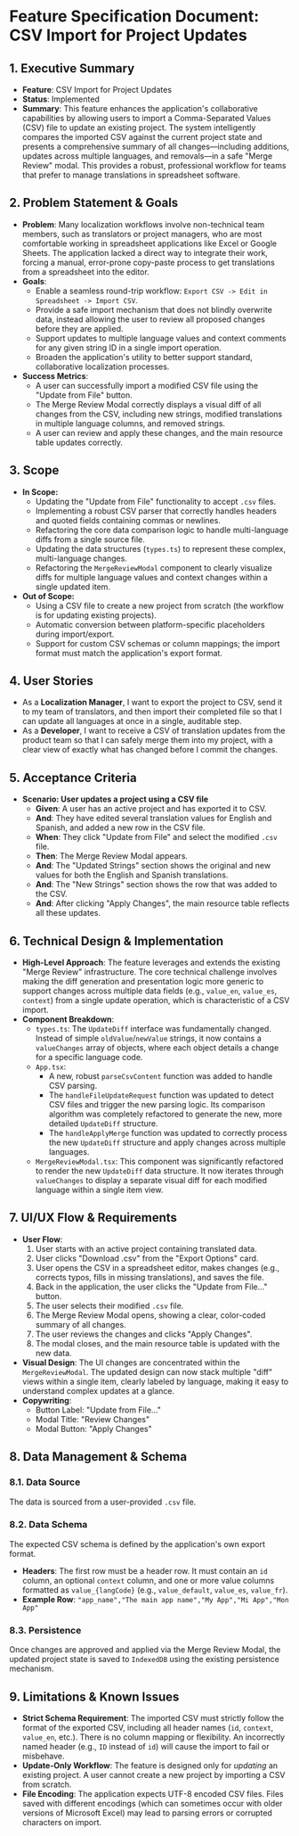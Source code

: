 # Feature Specification Document: CSV Import for Project Updates

## 1. Executive Summary

-   **Feature**: CSV Import for Project Updates
-   **Status**: Implemented
-   **Summary**: This feature enhances the application's collaborative capabilities by allowing users to import a Comma-Separated Values (CSV) file to update an existing project. The system intelligently compares the imported CSV against the current project state and presents a comprehensive summary of all changes—including additions, updates across multiple languages, and removals—in a safe "Merge Review" modal. This provides a robust, professional workflow for teams that prefer to manage translations in spreadsheet software.

## 2. Problem Statement & Goals

-   **Problem**: Many localization workflows involve non-technical team members, such as translators or project managers, who are most comfortable working in spreadsheet applications like Excel or Google Sheets. The application lacked a direct way to integrate their work, forcing a manual, error-prone copy-paste process to get translations from a spreadsheet into the editor.
-   **Goals**:
    -   Enable a seamless round-trip workflow: `Export CSV -> Edit in Spreadsheet -> Import CSV`.
    -   Provide a safe import mechanism that does not blindly overwrite data, instead allowing the user to review all proposed changes before they are applied.
    -   Support updates to multiple language values and context comments for any given string ID in a single import operation.
    -   Broaden the application's utility to better support standard, collaborative localization processes.
-   **Success Metrics**:
    -   A user can successfully import a modified CSV file using the "Update from File" button.
    -   The Merge Review Modal correctly displays a visual diff of all changes from the CSV, including new strings, modified translations in multiple language columns, and removed strings.
    -   A user can review and apply these changes, and the main resource table updates correctly.

## 3. Scope

-   **In Scope:**
    -   Updating the "Update from File" functionality to accept `.csv` files.
    -   Implementing a robust CSV parser that correctly handles headers and quoted fields containing commas or newlines.
    -   Refactoring the core data comparison logic to handle multi-language diffs from a single source file.
    -   Updating the data structures (`types.ts`) to represent these complex, multi-language changes.
    -   Refactoring the `MergeReviewModal` component to clearly visualize diffs for multiple language values and context changes within a single updated item.
-   **Out of Scope:**
    -   Using a CSV file to create a new project from scratch (the workflow is for updating existing projects).
    -   Automatic conversion between platform-specific placeholders during import/export.
    -   Support for custom CSV schemas or column mappings; the import format must match the application's export format.

## 4. User Stories

-   As a **Localization Manager**, I want to export the project to CSV, send it to my team of translators, and then import their completed file so that I can update all languages at once in a single, auditable step.
-   As a **Developer**, I want to receive a CSV of translation updates from the product team so that I can safely merge them into my project, with a clear view of exactly what has changed before I commit the changes.

## 5. Acceptance Criteria

-   **Scenario: User updates a project using a CSV file**
    -   **Given**: A user has an active project and has exported it to CSV.
    -   **And**: They have edited several translation values for English and Spanish, and added a new row in the CSV file.
    -   **When**: They click "Update from File" and select the modified `.csv` file.
    -   **Then**: The Merge Review Modal appears.
    -   **And**: The "Updated Strings" section shows the original and new values for both the English and Spanish translations.
    -   **And**: The "New Strings" section shows the row that was added to the CSV.
    -   **And**: After clicking "Apply Changes", the main resource table reflects all these updates.

## 6. Technical Design & Implementation

-   **High-Level Approach**: The feature leverages and extends the existing "Merge Review" infrastructure. The core technical challenge involves making the diff generation and presentation logic more generic to support changes across multiple data fields (e.g., `value_en`, `value_es`, `context`) from a single update operation, which is characteristic of a CSV import.
-   **Component Breakdown**:
    -   `types.ts`: The `UpdateDiff` interface was fundamentally changed. Instead of simple `oldValue`/`newValue` strings, it now contains a `valueChanges` array of objects, where each object details a change for a specific language code.
    -   `App.tsx`:
        -   A new, robust `parseCsvContent` function was added to handle CSV parsing.
        -   The `handleFileUpdateRequest` function was updated to detect CSV files and trigger the new parsing logic. Its comparison algorithm was completely refactored to generate the new, more detailed `UpdateDiff` structure.
        -   The `handleApplyMerge` function was updated to correctly process the new `UpdateDiff` structure and apply changes across multiple languages.
    -   `MergeReviewModal.tsx`: This component was significantly refactored to render the new `UpdateDiff` data structure. It now iterates through `valueChanges` to display a separate visual diff for each modified language within a single item view.

## 7. UI/UX Flow & Requirements

-   **User Flow**:
    1.  User starts with an active project containing translated data.
    2.  User clicks "Download .csv" from the "Export Options" card.
    3.  User opens the CSV in a spreadsheet editor, makes changes (e.g., corrects typos, fills in missing translations), and saves the file.
    4.  Back in the application, the user clicks the "Update from File..." button.
    5.  The user selects their modified `.csv` file.
    6.  The Merge Review Modal opens, showing a clear, color-coded summary of all changes.
    7.  The user reviews the changes and clicks "Apply Changes".
    8.  The modal closes, and the main resource table is updated with the new data.
-   **Visual Design**: The UI changes are concentrated within the `MergeReviewModal`. The updated design can now stack multiple "diff" views within a single item, clearly labeled by language, making it easy to understand complex updates at a glance.
-   **Copywriting**:
    -   Button Label: "Update from File..."
    -   Modal Title: "Review Changes"
    -   Modal Button: "Apply Changes"

## 8. Data Management & Schema

### 8.1. Data Source

The data is sourced from a user-provided `.csv` file.

### 8.2. Data Schema

The expected CSV schema is defined by the application's own export format.
-   **Headers**: The first row must be a header row. It must contain an `id` column, an optional `context` column, and one or more value columns formatted as `value_{langCode}` (e.g., `value_default`, `value_es`, `value_fr`).
-   **Example Row**: `"app_name","The main app name","My App","Mi App","Mon App"`

### 8.3. Persistence

Once changes are approved and applied via the Merge Review Modal, the updated project state is saved to `IndexedDB` using the existing persistence mechanism.

## 9. Limitations & Known Issues

-   **Strict Schema Requirement**: The imported CSV must strictly follow the format of the exported CSV, including all header names (`id`, `context`, `value_en`, etc.). There is no column mapping or flexibility. An incorrectly named header (e.g., `ID` instead of `id`) will cause the import to fail or misbehave.
-   **Update-Only Workflow**: The feature is designed only for *updating* an existing project. A user cannot create a new project by importing a CSV from scratch.
-   **File Encoding**: The application expects UTF-8 encoded CSV files. Files saved with different encodings (which can sometimes occur with older versions of Microsoft Excel) may lead to parsing errors or corrupted characters on import.
